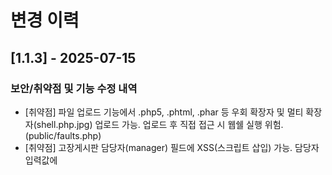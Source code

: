 # 변경 이력

## [1.1.3] - 2025-07-15

### 보안/취약점 및 기능 수정 내역
- [취약점] 파일 업로드 기능에서 .php5, .phtml, .phar 등 우회 확장자 및 멀티 확장자(shell.php.jpg) 업로드 가능. 업로드 후 직접 접근 시 웹쉘 실행 위험. (public/faults.php)
- [취약점] 고장게시판 담당자(manager) 필드에 XSS(스크립트 삽입) 가능. 담당자 입력값에 <script>, <img onerror=...> 등 악성 코드 삽입 시, 고장 목록 조회 시 관리자/사용자 브라우저에서 스크립트 실행되어 세션 탈취, 권한 상승 등 2차 피해 발생 가능. (public/faults.php)
- [수정] 담당자(manager) 필드 출력 시 htmlspecialchars() 적용하여 XSS 방어. (public/faults.php)
- [수정] 파일 업로드 시 허용 확장자/실제 MIME 타입 검사 강화, 멀티 확장자/우회 방지 로직 추가. (public/faults.php)


## [1.1.2] - 2025-07-14

### 사용자 관리(계정/비밀번호/UX)
- [추가] 사용자 관리에서 계정 완전 삭제(DELETE) 기능 도입, 삭제 버튼 신설(관리자 계정은 삭제 불가)
- [변경] 비밀번호 초기화 시 관리자가 직접 새 비밀번호를 입력하여 즉시 변경 가능(랜덤 X, 인라인 입력폼)
- [개선] 전체 UI/UX를 화이트+파란(하늘) 계열로 심플하게 리디자인(테이블, 버튼, 입력폼, 배경 등)
- [개선] 관리 버튼(삭제/비번초기화) 컬러와 명칭 명확화, 불필요한 요소 최소화, 가독성 향상
- [수정] public/admin/user_management.php 내 모든 관련 로직 및 화면 구조 일원화

## [1.1.1] - 2025-07-13

### 대시보드/UX/화면
- [추가] 사용자 대시보드에 내 최근 활동(고장 제보, 취약점 제보, 알림) 섹션 신설 (`public/index.php`)
- [개선] 공지사항 카드 레이아웃 및 정보(제목, 내용, 작성자) 표시 방식 개선 (`public/index.php`)
- [수정] 운영/시스템 카드 클릭 시 드롭다운 → 모달 팝업 방식으로 변경, 외부 클릭/ESC로 닫힘 (`public/index.php`)
- [개선] 관리자 대시보드 카드/섹션 단순화, 주요 통계/상태 실시간 갱신, 불필요한 통계/카드 통합 (`public/index.php`)
- [추가] 실시간 알림(공격, 고장, 제어 등) 토스트/뱃지 표시, 알림 드롭다운 UI (`public/index.php`, `public/admin/notify_api.php`)
- [개선] 반응형 레이아웃, flex 구조, JS 이벤트 처리 등 반복 피드백 반영

### 기능/로직/백엔드
- [추가] 알림 테이블 및 테스트 데이터 생성, 알림 API 연동 (`src/log/log_function.php`, `public/admin/notify_api.php`)
- [개선] 공지/점검/운영/보안 관리 기능을 카드/토글/모달 내에서 직관적으로 통제 가능하도록 최적화 (`public/index.php`, `public/admin/system_status.php`)
- [수정] 컬럼/테이블 오류, DB 스키마/초기화/샘플 데이터 보강 (`sql/rotator_system.sql`)
- [추가] 보안 로그 API 및 대시보드 연동 (`public/admin/get_security_logs.php`, `public/security_dashboard.php`)

### 보안/운영
- [강화] PHPIDS 기반 공격 탐지 로직 개선, 보안 로그 별도 관리 (`src/log/log_function.php`, `public/control.php`, `public/faults.php`, `public/make_account.php`)
- [개선] DB/코드/파일/운영 로그 백업/복구/모니터링 가이드 보강 (`docs/MAINTENANCE.md`)
- [추가] 보안 이벤트 통계, 유형별/시간대별/상위IP 등 상세 대시보드 구현 (`public/security_dashboard.php`, `public/admin/security_center.php`)

### 문서/협업
- [리뉴얼] README.md, docs/README.md, MAINTENANCE.md 등 실무형 문서로 전면 개편
- [추가] PROJECT_DETAIL.md 기반 전체 구조/흐름/보안/운영 문서화
- [정비] CHANGELOG.md, DEPENDENCIES.md, VERSION.md 등 문서 최신화 및 실무 기준 반영

### 기타
- [정리] 불필요/중복/테스트 파일 정리 및 디렉토리 구조 통합
- [추가] 주요 관리자 기능(계정/파일/시스템/점검/공지 등) 별도 파일로 분리(`public/admin/` 하위)

## [1.1.0] - 2025-07-08
- 관리자 UI/UX 대폭 개선, DB 구조 통합, 보안/운영 기능 강화
- 실시간 알림/모니터링/파일/사용자/공지 관리 기능 추가
- PHPIDS 연동, 보안 로그 기록, 공지사항 UX 개선


## [1.0.x] 이하
- PLC 제어, 고장 관리, 활동/보안 로그, 유지보수 모드, 공지/알림 등 기본 기능 구현
- 보안(비밀번호 해시, 세션, prepared statement, 파일 업로드 제한 등) 적용 